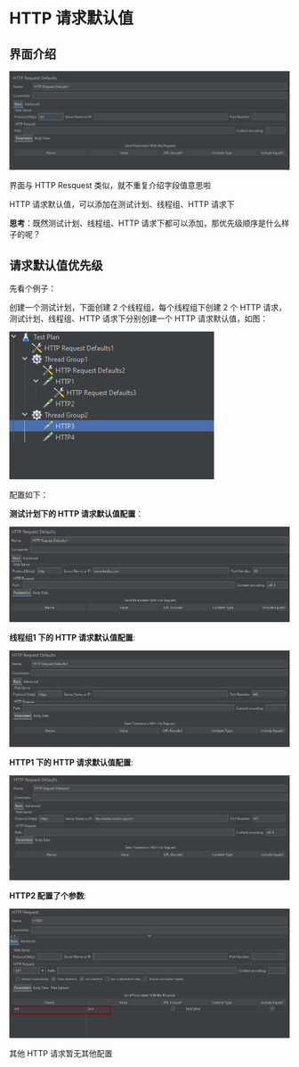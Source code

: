 # HTTP 请求默认值

## 界面介绍

![http](./images/http-default1.png)

界面与 HTTP Resquest 类似，就不重复介绍字段值意思啦

HTTP 请求默认值，可以添加在测试计划、线程组、HTTP 请求下

**思考**：既然测试计划、线程组、HTTP 请求下都可以添加，那优先级顺序是什么样子的呢？

## 请求默认值优先级

先看个例子：

创建一个测试计划，下面创建 2 个线程组，每个线程组下创建 2 个 HTTP 请求，测试计划、线程组、HTTP 请求下分别创建一个 HTTP 请求默认值，如图：

![test-plan](./images/test-plan.png)

配置如下：

**测试计划下的 HTTP 请求默认值配置**：

![plan-1](./images/plan-1.png)

**线程组1 下的 HTTP 请求默认值配置**:

![plan-1](./images/plan-2.png)

**HTTP1 下的 HTTP 请求默认值配置**:

![plan-1](./images/plan-3.png)

**HTTP2 配置了个参数**:

![plan-1](./images/plan-4.png)

其他 HTTP 请求暂无其他配置

